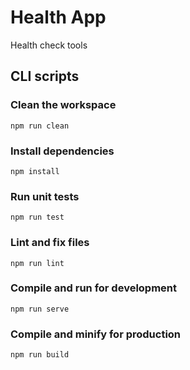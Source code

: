 # Health App
Health check tools

## CLI scripts

### Clean the workspace
```
npm run clean
```

### Install dependencies
```
npm install
```

### Run unit tests
```
npm run test
```

### Lint and fix files
```
npm run lint
```

### Compile and run for development
```
npm run serve
```

### Compile and minify for production
```
npm run build
```
